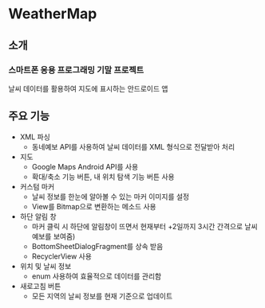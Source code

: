 # WeatherMap

## 소개
### 스마트폰 응용 프로그래밍 기말 프로젝트

날씨 데이터를 활용하여 지도에 표시하는 안드로이드 앱

## 주요 기능
- XML 파싱
    - 동네예보 API를 사용하여 날씨 데이터를 XML 형식으로 전달받아 처리
- 지도
    - Google Maps Android API를 사용
    - 확대/축소 기능 버튼, 내 위치 탐색 기능 버튼 사용
- 커스텀 마커
    - 날씨 정보를 한눈에 알아볼 수 있는 마커 이미지를 설정
    - View를 Bitmap으로 변환하는 메소드 사용
- 하단 알림 창
    - 마커 클릭 시 하단에 알림창이 뜨면서 현재부터 +2일까지 3시간 간격으로 날씨 예보를 보여줌)
    - BottomSheetDialogFragment를 상속 받음
    - RecyclerView 사용
- 위치 및 날씨 정보
    - enum 사용하여 효율적으로 데이터를 관리함
- 새로고침 버튼
    - 모든 지역의 날씨 정보를 현재 기준으로 업데이트